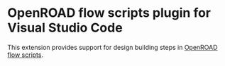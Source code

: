 # OpenROAD flow scripts plugin for Visual Studio Code

This extension provides support for design building steps in [OpenROAD flow scripts](https://github.com/The-OpenROAD-Project/OpenROAD-flow-scripts).
